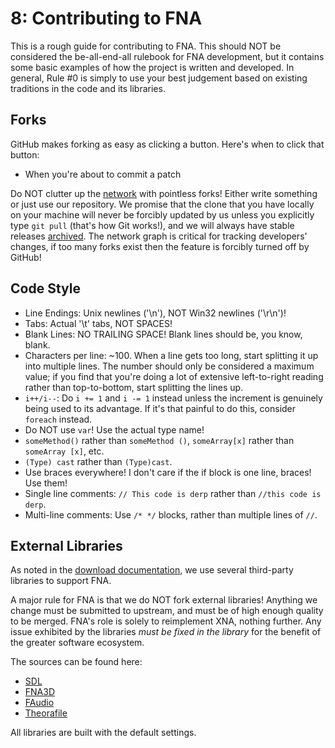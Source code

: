 # 8: Contributing to FNA

This is a rough guide for contributing to FNA. This should NOT be considered the be-all-end-all rulebook for FNA development, but it contains some basic examples of how the project is written and developed. In general, Rule #0 is simply to use your best judgement based on existing traditions in the code and its libraries.

## Forks
GitHub makes forking as easy as clicking a button. Here's when to click that button:

- When you're about to commit a patch

Do NOT clutter up the [network](https://github.com/FNA-XNA/FNA/network) with pointless forks! Either write something or just use our repository. We promise that the clone that you have locally on your machine will never be forcibly updated by us unless you explicitly type `git pull` (that's how Git works!), and we will always have stable releases [archived](https://fna.flibitijibibo.com/archive/). The network graph is critical for tracking developers' changes, if too many forks exist then the feature is forcibly turned off by GitHub!

## Code Style
* Line Endings: Unix newlines ('\n'), NOT Win32 newlines ('\r\n')!
* Tabs: Actual '\t' tabs, NOT SPACES!
* Blank Lines: NO TRAILING SPACE! Blank lines should be, you know, blank.
* Characters per line: ~100. When a line gets too long, start splitting it up into multiple lines. The number should only be considered a maximum value; if you find that you're doing a lot of extensive left-to-right reading rather than top-to-bottom, start splitting the lines up.
* `i++/i--`: Do `i += 1` and `i -= 1` instead unless the increment is genuinely being used to its advantage. If it's that painful to do this, consider `foreach` instead.
* Do NOT use `var`! Use the actual type name!
* `someMethod()` rather than `someMethod ()`, `someArray[x]` rather than `someArray [x]`, etc.
* `(Type) cast` rather than `(Type)cast`.
* Use braces everywhere! I don't care if the if block is one line, braces! Use them!
* Single line comments: `// This code is derp` rather than `//this code is derp`.
* Multi-line comments: Use `/* */` blocks, rather than multiple lines of `//`.

## External Libraries
As noted in the [download documentation](index.md), we use several third-party libraries to support FNA.

A major rule for FNA is that we do NOT fork external libraries! Anything we change must be submitted to upstream, and must be of high enough quality to be merged. FNA's role is solely to reimplement XNA, nothing further. Any issue exhibited by the libraries _must be fixed in the library_ for the benefit of the greater software ecosystem.

The sources can be found here:

- [SDL](https://github.com/libsdl-org/SDL)
- [FNA3D](https://github.com/FNA-XNA/FNA3D)
- [FAudio](https://github.com/FNA-XNA/FAudio)
- [Theorafile](https://github.com/FNA-XNA/Theorafile)

All libraries are built with the default settings.
